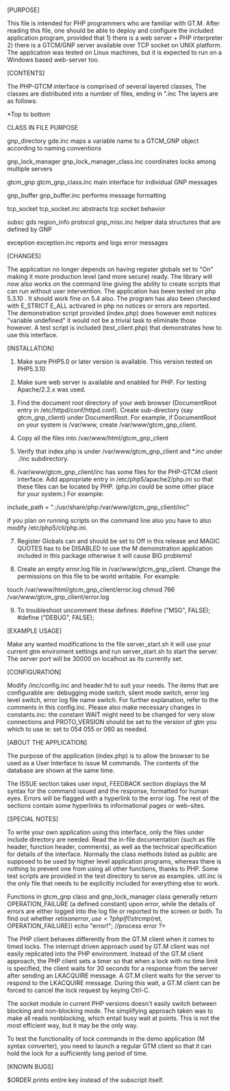[PURPOSE]

This file is intended for PHP programmers who are familiar with GT.M.
After reading this file, one should be able to deploy and configure the included application
program, provided that 1) there is a web server + PHP interpreter 2) there is a GTCM/GNP 
server available over TCP socket on UNIX platform. The application was tested on Linux machines,
but it is expected to run on a Windows based web-server too. 

[CONTENTS]

The PHP-GTCM interface is comprised of several layered classes,  The classes are distributed into a number
of files, ending in ".inc The layers are as follows:

*Top to bottom

CLASS                   IN FILE	                        PURPOSE

gnp_directory           gde.inc	                        maps a variable name to a GTCM_GNP object
							according to naming conventions

gnp_lock_manager        gnp_lock_manager_class.inc      coordinates locks among multiple servers

gtcm_gnp                gtcm_gnp_class.inc              main interface for individual GNP messages

gnp_buffer              gnp_buffer.inc                  performs message formatting

tcp_socket              tcp_socket.inc                  abstracts tcp socket behavior

subsc
gds
region_info
protocol                gnp_misc.inc                    helper data structures that are defined by GNP

exception               exception.inc                   reports and logs error messages

[CHANGES]


The application no longer depends on having register globals set to "On" making it
more production level (and more secure) ready. The library will now also works on
the command line giving the ability to create scripts that can run without user 
intervention. The application has been tested on php 5.3.10 . It should work
fine on 5.4 also. The program has also been checked with E_STRICT E_ALL activared
in php no notices or errors are reported. The demonstration script provided (index.php)
does however emit notices "variable undefined" it would not be a trivial task to 
eliminate those however. A test script is included (test_client.php) that demonstrates 
how to use this interface.

[INSTALLATION]

1. Make sure PHP5.0 or later version is available. This version tested on PHP5.3.10

2. Make sure web server is available and enabled for PHP. For testing Apache/2.2.x was used. 

3. Find the document root directory of your web browser (DocumentRoot
entry in /etc/httpd/conf/httpd.conf). Create sub-directory (say
gtcm_gnp_client)
under DocumentRoot. For example, if DocumentRoot on your system is
/var/www, create /var/www/gtcm_gnp_client.

4. Copy all the files into /var/www/html/gtcm_gnp_client

5. Verify that index.php is under /var/www/gtcm_gnp_client and *.inc under ./inc
subdirectory.

6. /var/www/gtcm_gnp_client/inc has some files for the PHP-GTCM client interface. 
Add appropriate entry in /etc/php5/apache2/php.ini so that these files can be located by
PHP. (php.ini could be some other place for your system.) For example:

include_path            = ".:/usr/share/php:/var/www/gtcm_gnp_client/inc"

if you plan on running scripts on the command line also you have to also modify /etc/php5/cli/php.ini.  

7. Register Globals can and should be set to Off in this release and MAGIC QUOTES has to be DISABLED 
to use the M demonstration application included in this package otherwise it will cause BIG problems!

8. Create an empty error.log file in /var/www/gtcm_gnp_client. Change the
permissions on this file to be world writable. For example:

touch /var/www/html/gtcm_gnp_client/error.log
chmod 766 /var/www/gtcm_gnp_client/error.log

9. To troubleshoot uncomment these defines: #define ("MSG", 		FALSE);
#define ("DEBUG", 		FALSE);	


[EXAMPLE USAGE]

Make any wanted modifications to the file server_start.sh it will use 
your current gtm enviroment settings and run server_start.sh to start 
the server. The server port will be 30000 on localhost as its currently 
set.


[CONFIGURATION]

Modify /inc/config.inc and header.hd to suit your needs. 
The items that are configurable are: debugging mode switch,
silent mode switch, error log level switch, error log file name switch. For further explanation,
refer to the comments in this config.inc. Please also make necessary changes in constants.inc:
the constant WAIT might need to be changed for very slow connections and PROTO_VERSION should be
set to the version of gtm you which to use ie: set to 054 055 or 060 as needed.


[ABOUT THE APPLICATION]

The purpose of the application (index.php) is to allow the browser to be used as a User Interface to issue
M commands. The contents of the database are shown at the same time. 

The ISSUE section takes user input, FEEDBACK section displays the M syntax for the command issued and 
the response, formatted for human eyes. Errors will be flagged with a hyperlink to the error log.
The rest of the sections contain some hyperlinks to informational pages or web-sites.



[SPECIAL NOTES]

To write your own application using this interface, only the files under include directory are needed.
Read the in-file documentation (such as file header, function header, comments), as well as the technical
specification for details of the interface. Normally the class methods listed as public are supposed
to be used by higher level application programs, whereas there is nothing to prevent one from using all
other functions, thanks to PHP. Some test scripts are provided in the test directory to serve as examples.
util.inc is the only file that needs to be explicitly included for everything else to work. 

Functions in gtcm_gnp class and gnp_lock_manager class generally return OPERATION_FAILURE (a defined
constant) upon error, while the details of errors are either logged into the log file or reported to the
screen or both. To find out whether $ret is an error, use 
	<?php 
		if(!strcmp($ret, OPERATION_FAILURE))
			echo "error!"; //process error
	?>

The PHP client behaves differently from the GT.M client when it comes to timed
locks. The interrupt driven approach used by GT.M client was not easily
replicated into the PHP environment. Instead of the GT.M client approach, the
PHP client sets a timer so that when a lock with no time limit is specified, the
client waits for 30 seconds for a response from the server after sending an
LKACQUIRE message. A GT.M client waits for the server to respond to the
LKACQUIRE message.  During this wait, a GT.M client can be forced to cancel
the lock request by keying Ctrl-C.

The socket module in current PHP versions doesn't easily switch between blocking and non-blocking mode.
The simplifying approach taken was to make all reads nonblocking, which entail busy wait at points. This
is not the most efficient way, but it may be the only way.

To test the functionality of lock commands in the demo application (M syntax converter), you need to 
launch a regular GTM client so that it can hold the lock for a sufficiently long period of time. 

[KNOWN BUGS]

$ORDER prints entire key instead of the subscript itself.


